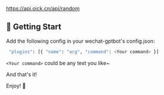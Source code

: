 https://api.oick.cn/api/random

## 🚀 Getting Start

Add the following config in your wechat-gptbot's config.json:

```bash
 "plugins": [{ "name": "acg", "command": <Your command> }]
```

`<Your command>` could be any text you like~

And that's it!

Enjoy! 🥳
